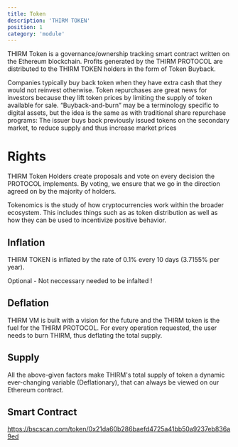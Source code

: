 ```yaml
---
title: Token
description: 'THIRM TOKEN'
position: 1
category: 'module'
---
```


THIRM Token is a governance/ownership tracking smart contract written on the Ethereum blockchain. Profits generated by the THIRM PROTOCOL are distributed to the THIRM TOKEN holders in the form of Token Buyback.

Companies typically buy back token when they have extra cash that they would not reinvest otherwise. Token repurchases are great news for investors because they lift token prices by limiting the supply of token available for sale. “Buyback-and-burn” may be a terminology specific to digital assets, but the idea is the same as with traditional share repurchase programs: The issuer buys back previously issued tokens on the secondary market, to reduce supply and thus increase market prices


# Rights

THIRM Token Holders create proposals and vote on every decision the PROTOCOL implements. By voting, we ensure that we go in the direction agreed on by the majority of holders.

Tokenomics is the study of how cryptocurrencies work within the broader ecosystem. This includes things such as as token distribution as well as how they can be used to incentivize positive behavior. 

## Inflation 

THIRM TOKEN is inflated by the rate of 0.1% every 10 days (3.7155% per year).

Optional - Not neccessary needed to be infalted !

## Deflation 

THIRM VM is built with a vision for the future and the THIRM token is the fuel for the THIRM PROTOCOL. For every operation requested, the user needs to burn THIRM, thus deflating the total supply.

## Supply 

All the above-given factors make THIRM's total supply of token a dynamic ever-changing variable (Deflationary), that can always be viewed on our Ethereum contract.


## Smart Contract 
https://bscscan.com/token/0x21da60b286baefd4725a41bb50a9237eb836a9ed
